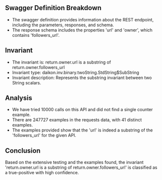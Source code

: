 ## Swagger Definition Breakdown
- The swagger definition provides information about the REST endpoint, including the parameters, responses, and schema.
- The response schema includes the properties 'url' and 'owner', which contains 'followers_url'.

## Invariant
- The invariant is: return.owner.url is a substring of return.owner.followers_url
- Invariant type: daikon.inv.binary.twoString.StdString$SubString
- Invariant description: Represents the substring invariant between two String scalars.

## Analysis
- We have tried 10000 calls on this API and did not find a single counter example.
- There are 247727 examples in the requests data, with 41 distinct examples.
- The examples provided show that the 'url' is indeed a substring of the 'followers_url' for the given API.

## Conclusion
Based on the extensive testing and the examples found, the invariant 'return.owner.url is a substring of return.owner.followers_url' is classified as a true-positive with high confidence.
